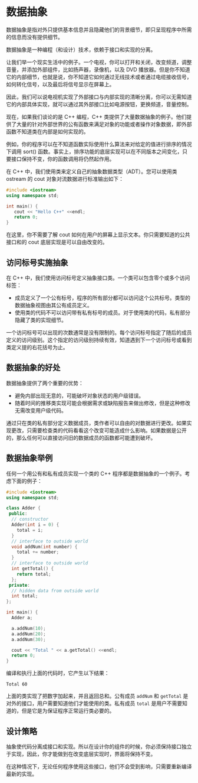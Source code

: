 # 数据抽象

数据抽象是指对外只提供基本信息并且隐藏他们的背景细节，即只呈现程序中所需的信息而没有提供细节。

数据抽象是一种编程（和设计）技术，依赖于接口和实现的分离。

让我们举一个现实生活中的例子。一个电视，你可以打开和关闭，改变频道，调整音量，并添加外部组件，比如扬声器，录像机，以及 DVD 播放器。但是你不知道它的内部细节，也就是说，你不知道它如何通过无线技术或者通过电缆接收信号，如何转化信号，以及最后将信号显示在屏幕上。

因此，我们可以说电视机实现了外部接口与内部实现的清晰分离，你可以无需知道它的内部具体实现，就可以通过其外部接口比如电源按钮，更换频道，音量控制。

现在，如果我们谈论的是 C++ 编程，C++ 类提供了大量数据抽象的例子。他们提供了大量的针对外部世界的公有函数来满足对象的功能或者操作对象数据，即外部函数不知道类在内部是如何实现的。

例如，你的程序可以在不知道函数实际使用什么算法来对给定的值进行排序的情况下调用 sort() 函数。事实上，排序功能的底层实现可以在不同版本之间变化，只要接口保持不变，你的函数调用将仍然起作用。

在 C++ 中，我们使用类来定义自己的抽象数据类型（ADT）。您可以使用类 ostream 的 cout 对象对流数据进行标准输出如下：

```c++
#include <iostream>
using namespace std;

int main() {
   cout << "Hello C++" <<endl;
   return 0;
}
```

在这里，你不需要了解 cout 如何在用户的屏幕上显示文本。你只需要知道的公共接口和的 cout 底层实现是可以自由改变的。

## 访问标号实施抽象

在 C++ 中，我们使用访问标号定义抽象接口类。一个类可以包含零个或多个访问标签：

- 成员定义了一个公有标号，程序的所有部分都可以访问这个公共标号。类型的数据抽象视图由其公有成员定义。
- 使用类的代码不可以访问带有私有标号的成员。对于使用类的代码，私有部分隐藏了类的实现细节。

一个访问标号可以出现的次数通常是没有限制的。每个访问标号指定了随后的成员定义的访问级别。这个指定的访问级别持续有效，知道遇到下一个访问标号或看到类定义提的右花括号为止。

## 数据抽象的好处

数据抽象提供了两个重要的优势：

- 避免内部出现无意的，可能破坏对象状态的用户级错误。　　　　
- 随着时间的推移类实现可能会根据需求或缺陷报告来做出修改，但是这种修改无需改变用户级代码。

通过只在类的私有部分定义数据成员，类作者可以自由的对数据进行更改。如果实现更改，只需要检查类的代码看看这个改变可能造成什么影响。如果数据是公开的，那么任何可以直接访问旧的数据成员的函数都可能遭到破坏。

## 数据抽象举例

任何一个用公有和私有成员实现一个类的 C++ 程序都是数据抽象的一个例子。考虑下面的例子：

```c++
#include <iostream>
using namespace std;

class Adder {
 public:
  // constructor
  Adder(int i = 0) {
    total = i;
  }
  // interface to outside world
  void addNum(int number) {
    total += number;
  }
  // interface to outside world
  int getTotal() {
    return total;
  };
 private:
  // hidden data from outside world
  int total;
};

int main() {
  Adder a;

  a.addNum(10);
  a.addNum(20);
  a.addNum(30);

  cout << "Total " << a.getTotal() <<endl;
  return 0;
}
```

编译和执行上面的代码时，它产生以下结果：

```
Total 60
```

上面的类实现了把数字加起来，并且返回总和。公有成员 `addNum` 和 `getTotal` 是对外的接口，用户需要知道他们才能使用的类。私有成员 `total` 是用户不需要知道的，但是它是为保证程序正常运行类必要的。

## 设计策略

抽象使代码分离成接口和实现。所以在设计你的组件的时候，你必须保持接口独立于实现，因此，你才能做到在改变底层实现时，界面将保持不变。

在这种情况下，无论任何程序使用这些接口，他们不会受到影响，只需要重新编译最新的实现。